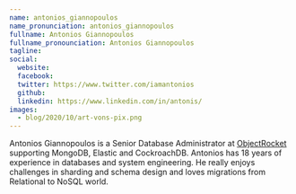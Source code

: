 ```yaml
---
name: antonios_giannopoulos
name_pronunciation: antonios_giannopoulos
fullname: Antonios Giannopoulos
fullname_pronounciation: Antonios Giannopoulos
tagline: 
social:
  website: 
  facebook:
  twitter: https://www.twitter.com/iamantonios
  github: 
  linkedin: https://www.linkedin.com/in/antonis/
images:
  - blog/2020/10/art-vons-pix.png
---
```


Antonios Giannopoulos is a Senior Database Administrator at [ObjectRocket](https://www.objectrocket.com/) supporting MongoDB, Elastic and CockroachDB. Antonios has 18 years of experience in databases and system engineering. He really enjoys challenges in sharding and schema design and loves migrations from Relational to NoSQL world.